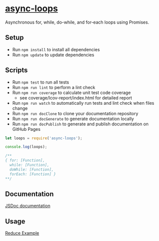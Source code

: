# [async-loops](https://github.com/h2oboi89/async-loops)

Asynchronous for, while, do-while, and for-each loops using Promises.

## Setup
- Run `npm install` to install all dependencies
- Run `npm update` to update dependencies

## Scripts
- Run `npm test` to run all tests
- Run `npm run lint` to perform a lint check
- Run `npm run coverage` to calculate unit test code coverage
   - see coverage/lcov-report/index.html for detailed report
- Run `npm run watch` to automatically run tests and lint check when files change
- Run `npm run docClone` to clone your documentation repository
- Run `npm run docGenerate` to generate documentation locally
- Run `npm run docPublish` to generate and publish documentation on GitHub Pages

```js
let loops = require('async-loops');

console.log(loops);

/**
{ for: [Function],
  while: [Function],
  doWhile: [Function],
  forEach: [Function] }
**/
```

## Documentation
[JSDoc documentation](https://h2oboi89.github.io/async-loops/)

## Usage
[Reduce Example](https://github.com/h2oboi89/async-loops/blob/master/spec/loops_spec.js)
